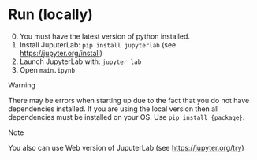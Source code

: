 # Run (locally)
0. You must have the latest version of python installed.
1. Install JuputerLab: `pip install jupyterlab` (see https://jupyter.org/install)
2. Launch JupyterLab with: `jupyter lab`
3. Open `main.ipynb`

> [!warning]
> There may be errors when starting up due to the fact that you do not have dependencies installed.
> If you are using the local version then all dependencies must be installed on your OS.
> Use `pip install {package}`. 

> [!note]
> You also can use Web version of JuputerLab (see https://jupyter.org/try)

